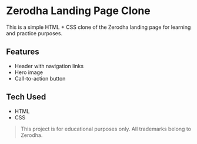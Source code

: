 # Zerodha Landing Page Clone

This is a simple HTML + CSS clone of the Zerodha landing page for learning and practice purposes.

## Features
- Header with navigation links
- Hero image
- Call-to-action button

## Tech Used
- HTML
- CSS

> This project is for educational purposes only. All trademarks belong to Zerodha.
